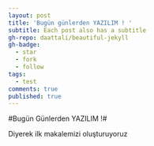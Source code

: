 ```yaml
---
layout: post
title: 'Bugün günlerden YAZILIM ! '
subtitle: Each post also has a subtitle
gh-repo: daattali/beautiful-jekyll
gh-badge:
  - star
  - fork
  - follow
tags:
  - test
comments: true
published: true
---
```

#Bugün Günlerden YAZILIM !#

Diyerek ilk makalemizi oluşturuyoruz 




